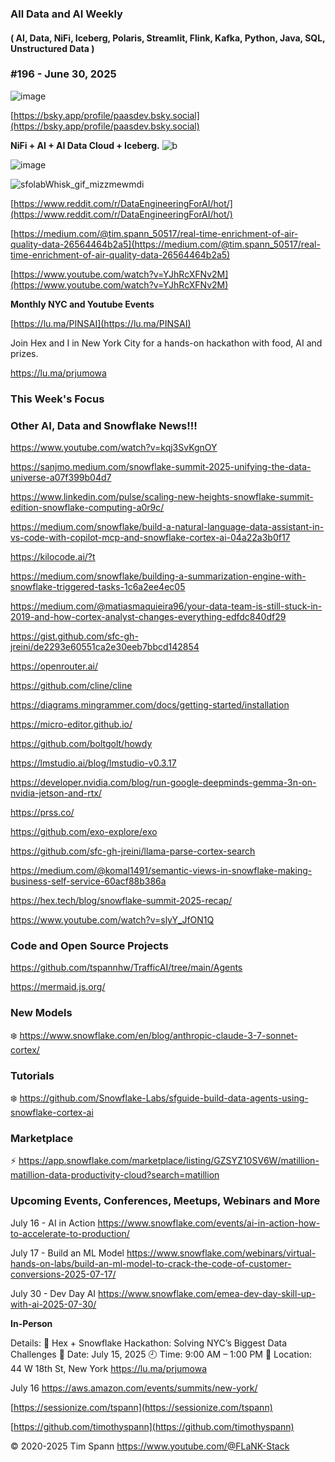 ###  All Data and AI Weekly 
#### ( AI, Data, NiFi, Iceberg, Polaris, Streamlit, Flink, Kafka, Python, Java, SQL, Unstructured Data )  
### #196 - June 30, 2025

![image](https://github.com/user-attachments/assets/91b059cf-1238-43ba-a270-c122ada21ca4)

[https://bsky.app/profile/paasdev.bsky.social](https://bsky.app/profile/paasdev.bsky.social)

**NiFi + AI + AI Data Cloud + Iceberg.**
![b](https://images.credential.net/badge/tiny/g6fomszs_1741624330730_badge.png)




![image](https://github.com/user-attachments/assets/39a2d749-60e4-450d-9b00-6b31029a8a7e)


![sfolabWhisk_gif_mizzmewmdi](https://github.com/user-attachments/assets/3580d3c7-a0f0-4e5e-a13c-488685901660)


[https://www.reddit.com/r/DataEngineeringForAI/hot/](https://www.reddit.com/r/DataEngineeringForAI/hot/)


[https://medium.com/@tim.spann_50517/real-time-enrichment-of-air-quality-data-26564464b2a5](https://medium.com/@tim.spann_50517/real-time-enrichment-of-air-quality-data-26564464b2a5)

[https://www.youtube.com/watch?v=YJhRcXFNv2M](https://www.youtube.com/watch?v=YJhRcXFNv2M)



**Monthly NYC and Youtube Events**

[https://lu.ma/PINSAI](https://lu.ma/PINSAI)

Join Hex and I in New York City for a hands-on hackathon with food, AI and prizes.

https://lu.ma/prjumowa


### This Week's Focus





### Other AI, Data and Snowflake News!!!

https://www.youtube.com/watch?v=kqj3SvKgnOY

https://sanjmo.medium.com/snowflake-summit-2025-unifying-the-data-universe-a07f399b04d7

https://www.linkedin.com/pulse/scaling-new-heights-snowflake-summit-edition-snowflake-computing-a0r9c/

https://medium.com/snowflake/build-a-natural-language-data-assistant-in-vs-code-with-copilot-mcp-and-snowflake-cortex-ai-04a22a3b0f17

https://kilocode.ai/?t

https://medium.com/snowflake/building-a-summarization-engine-with-snowflake-triggered-tasks-1c6a2ee4ec05

https://medium.com/@matiasmaquieira96/your-data-team-is-still-stuck-in-2019-and-how-cortex-analyst-changes-everything-edfdc840df29

https://gist.github.com/sfc-gh-jreini/de2293e60551ca2e30eeb7bbcd142854

https://openrouter.ai/

https://github.com/cline/cline

https://diagrams.mingrammer.com/docs/getting-started/installation

https://micro-editor.github.io/

https://github.com/boltgolt/howdy

https://lmstudio.ai/blog/lmstudio-v0.3.17

https://developer.nvidia.com/blog/run-google-deepminds-gemma-3n-on-nvidia-jetson-and-rtx/

https://prss.co/

https://github.com/exo-explore/exo

https://github.com/sfc-gh-jreini/llama-parse-cortex-search

https://medium.com/@komal1491/semantic-views-in-snowflake-making-business-self-service-60acf88b386a

https://hex.tech/blog/snowflake-summit-2025-recap/

https://www.youtube.com/watch?v=slyY_JfON1Q



### Code and Open Source Projects

https://github.com/tspannhw/TrafficAI/tree/main/Agents

https://mermaid.js.org/



### New Models


❄️  https://www.snowflake.com/en/blog/anthropic-claude-3-7-sonnet-cortex/


### Tutorials

❄️  https://github.com/Snowflake-Labs/sfguide-build-data-agents-using-snowflake-cortex-ai


### Marketplace

⚡️ https://app.snowflake.com/marketplace/listing/GZSYZ10SV6W/matillion-matillion-data-productivity-cloud?search=matillion


### Upcoming Events, Conferences, Meetups, Webinars and More

July 16 - AI in Action
https://www.snowflake.com/events/ai-in-action-how-to-accelerate-to-production/

July 17 - Build an ML Model
https://www.snowflake.com/webinars/virtual-hands-on-labs/build-an-ml-model-to-crack-the-code-of-customer-conversions-2025-07-17/

July 30 - Dev Day AI
https://www.snowflake.com/emea-dev-day-skill-up-with-ai-2025-07-30/

**In-Person**

Details:
🔹 Hex + Snowflake Hackathon: Solving NYC’s Biggest Data Challenges
📅 Date: July 15, 2025
🕘 Time: 9:00 AM – 1:00 PM
📍 Location: 44 W 18th St, New York
https://lu.ma/prjumowa

July 16
https://aws.amazon.com/events/summits/new-york/




[https://sessionize.com/tspann](https://sessionize.com/tspann)

[https://github.com/timothyspann](https://github.com/timothyspann)


&copy; 2020-2025 Tim Spann  https://www.youtube.com/@FLaNK-Stack

